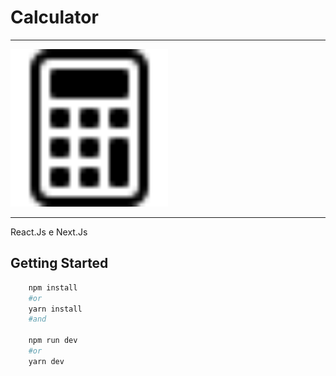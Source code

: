 # Calculator
---
<img src="public/img/calculator.svg" width="50%" height="50%">

---
React.Js e Next.Js
## Getting Started
```bash
    npm install 
    #or 
    yarn install
    #and

    npm run dev
    #or
    yarn dev
```